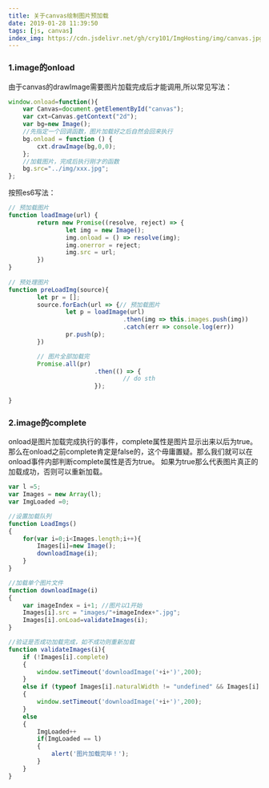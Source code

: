 ```yaml
---
title: 关于canvas绘制图片预加载
date: 2019-01-28 11:39:50
tags: [js, canvas]
index_img: https://cdn.jsdelivr.net/gh/cry101/ImgHosting/img/canvas.jpg
---
```


### 1.image的onload
由于canvas的drawImage需要图片加载完成后才能调用,所以常见写法：
```javascript
window.onload=function(){
    var Canvas=document.getElementById("canvas");
    var cxt=Canvas.getContext("2d");
    var bg=new Image();
    //先指定一个回调函数，图片加载好之后自然会回来执行
    bg.onload = function () {
        cxt.drawImage(bg,0,0);
    };
    //加载图片，完成后执行刚才的函数
    bg.src="../img/xxx.jpg";
};
```
按照es6写法：
```javascript
// 预加载图片
function loadImage(url) {
		return new Promise((resolve, reject) => {
				let img = new Image();
				img.onload = () => resolve(img);
				img.onerror = reject;
				img.src = url;
		})
}
	
// 预处理图片
function preLoadImg(source){
		let pr = [];
		source.forEach(url => {// 预加载图片
				let p = loadImage(url)
								.then(img => this.images.push(img))
								.catch(err => console.log(err))
				pr.push(p);
		})

		// 图片全部加载完
		Promise.all(pr)
						.then(() => {
								// do sth
						});

}
```

### 2.image的complete
onload是图片加载完成执行的事件，complete属性是图片显示出来以后为true。
那么在onload之前complete肯定是false的，这个毋庸置疑。那么我们就可以在onload事件内部判断complete属性是否为true。
如果为true那么代表图片真正的加载成功，否则可以重新加载。

```javascript
var l =5;
var Images = new Array(l);
var ImgLoaded =0;

//设置加载队列
function LoadImgs()
{
    for(var i=0;i<Images.length;i++){
        Images[i]=new Image();
        downloadImage(i);
    }
}

//加载单个图片文件
function downloadImage(i)
{
    var imageIndex = i+1; //图片以1开始
    Images[i].src = "images/"+imageIndex+".jpg";
    Images[i].onLoad=validateImages(i);
}

//验证是否成功加载完成，如不成功则重新加载
function validateImages(i){
    if (!Images[i].complete)
    {
        window.setTimeout('downloadImage('+i+')',200);
    }
    else if (typeof Images[i].naturalWidth != "undefined" && Images[i].naturalWidth == 0)
    {
        window.setTimeout('downloadImage('+i+')',200);
    }
    else
    {
        ImgLoaded++
        if(ImgLoaded == l)
        {
            alert('图片加载完毕！');
        }
    }
}

```





